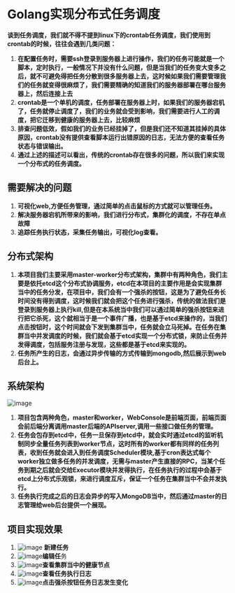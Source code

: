 # Golang实现分布式任务调度

**谈到任务调度，我们就不得不提到linux下的crontab任务调度，我们使用到crontab的时候，往往会遇到几类问题：**

1. **在配置任务时，需要ssh登录到服务器上进行操作，我们的任务可能就是一个脚本，定时执行，一般情况下并没有什么问题，但是当我们的任务变大变多之后，就不可避免得把任务分散到很多服务器上去，这时候如果我们需要管理我们的任务就变得很麻烦了，我们需要精确的知道我们的服务器部署在哪台服务器上，然后连接上去**
2. **crontab是一个单机的调度，任务部署在服务器上时，如果我们的服务器宕机了，任务就停止调度了，我们的业务就会受到影响，我们需要进行人工的调度，把它迁移到健康的服务器上去，比较麻烦**
3. **排查问题低效，假如我们的业务已经挂掉了，但是我们还不知道其挂掉的具体原因，crontab没有提供查看脚本运行出错原因的日志，无法方便的查看任务状态与错误输出。**
4. **通过上述的描述可以看出，传统的crontab存在很多的问题，所以我们来实现一个分布式的任务调度。**

## 需要解决的问题
1. **可视化web,方便任务管理，通过简单的点击鼠标的方式就可以管理任务。**
2. **解决服务器宕机所带来的影响，我们进行分布式，集群化的调度，不存在单点故障**
3. **追踪任务执行状态，采集任务输出，可视化log查看。**

## 分布式架构
1. **本项目我们主要采用master-worker分布式架构，集群中有两种角色，我们主要是依托etcd这个分布式协调服务，etcd在本项目的主要作用是会实现集群当中的任务分发，在项目中，我们会有一个强杀的按钮，这是为了避免任务长时间没有得到调度，这时候我们就会把这个任务进行强杀，传统的做法我们是登录到服务器上执行kill,但是在本系统当中我们可以通过简单的强杀按钮来进行把它杀死，这个就相当于是一个事件广播，也是基于etcd来操作的，当我们点击按钮时，这个时间就会下发到集群当中，任务就会立马死掉。在任务在集群当中并发调度的时候，我们就会基于etcd实现一个分布式锁，来防止任务并发得调度，包括服务注册与发现，这些都是基于etcd来实现的。**
2. **任务所产生的日志，会通过异步传输的方式传输到mongodb,然后展示到web后台上。**

## 系统架构
![image](https://note.youdao.com/yws/api/group/109236362/noteresource/88C25B98C768422F9A584C058728B32C/version/278?method=get-resource)

1. **项目包含两种角色，master和worker，WebConsole是前端页面，前端页面会前后端分离调用master后端的APIserver,调用一些接口做任务的管理。**
2. **任务会包存到etcd中，任务一旦保存到etcd中，就会实时通过etcd的监听机制同步全量任务列表到worker节点，这时所有的worker都有同样的任务列表，收到任务就会进入到任务调度Scheduler模块,基于cron表达式每个worker独立做多任务的并发调度，无需与master产生直接的RPC，当某个任务到期之后就会交给Executor模块并发得执行，在任务执行的过程中会基于etcd上分布式乐观锁，来进行调度互斥，保证一个任务在集群当中不会并发执行。**
3. **任务执行完成之后的日志会异步的写入MongoDB当中，然后通过master的日志管理给web后台提供一个展现。**

## 项目实现效果
1. ![image](https://note.youdao.com/yws/api/group/109236362/noteresource/0794C3D00CE14404980B3A558C3DF28B/version/282?method=get-resource)
 **新建任务**
2. ![image](https://note.youdao.com/yws/api/group/109236362/noteresource/B34C51DE14544B80AE60D9965ABD8A43/version/284?method=get-resource)**编辑任**务
3. ![image](https://note.youdao.com/yws/api/group/109236362/noteresource/23C0BED029554C6EA652ED709DD9DDAD/version/286?method=get-resource)**查看集群当中的健康节点**
4. ![image](https://note.youdao.com/yws/api/group/109236362/noteresource/D175A57C9856495BB97080F3C21FA2DC/version/288?method=get-resource)**查看任务执行日志**
5. ![image](https://note.youdao.com/yws/api/group/109236362/noteresource/3F1BFA6253B64899BED181257890DF27/version/289?method=get-resource)**点击强杀按钮任务日志发生变化**



